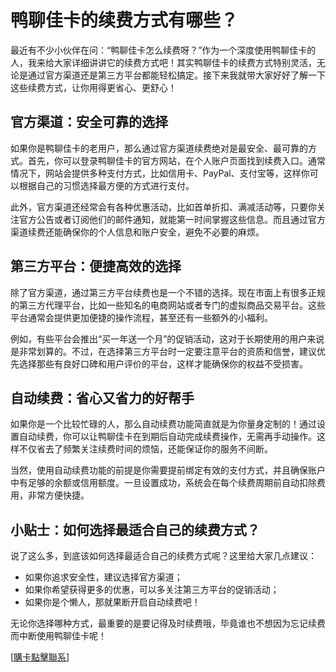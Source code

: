 # 鸭聊佳卡的续费方式有哪些？

最近有不少小伙伴在问：“鸭聊佳卡怎么续费呀？”作为一个深度使用鸭聊佳卡的人，我来给大家详细讲讲它的续费方式吧！其实鸭聊佳卡的续费方式特别灵活，无论是通过官方渠道还是第三方平台都能轻松搞定。接下来我就带大家好好了解一下这些续费方式，让你用得更省心、更舒心！

## 官方渠道：安全可靠的选择

如果你是鸭聊佳卡的老用户，那么通过官方渠道续费绝对是最安全、最可靠的方式。首先，你可以登录鸭聊佳卡的官方网站，在个人账户页面找到续费入口。通常情况下，网站会提供多种支付方式，比如信用卡、PayPal、支付宝等，这样你可以根据自己的习惯选择最方便的方式进行支付。

此外，官方渠道还经常会有各种优惠活动，比如首单折扣、满减活动等，只要你关注官方公告或者订阅他们的邮件通知，就能第一时间掌握这些信息。而且通过官方渠道续费还能确保你的个人信息和账户安全，避免不必要的麻烦。

## 第三方平台：便捷高效的选择

除了官方渠道，通过第三方平台续费也是一个不错的选择。现在市面上有很多正规的第三方代理平台，比如一些知名的电商网站或者专门的虚拟商品交易平台。这些平台通常会提供更加便捷的操作流程，甚至还有一些额外的小福利。

例如，有些平台会推出“买一年送一个月”的促销活动，这对于长期使用的用户来说是非常划算的。不过，在选择第三方平台时一定要注意平台的资质和信誉，建议优先选择那些有良好口碑和用户评价的平台，这样才能确保你的权益不受损害。

## 自动续费：省心又省力的好帮手

如果你是一个比较忙碌的人，那么自动续费功能简直就是为你量身定制的！通过设置自动续费，你可以让鸭聊佳卡在到期后自动完成续费操作，无需再手动操作。这样不仅省去了频繁关注续费时间的烦恼，还能保证你的服务不间断。

当然，使用自动续费功能的前提是你需要提前绑定有效的支付方式，并且确保账户中有足够的余额或信用额度。一旦设置成功，系统会在每个续费周期前自动扣除费用，非常方便快捷。

## 小贴士：如何选择最适合自己的续费方式？

说了这么多，到底该如何选择最适合自己的续费方式呢？这里给大家几点建议：

- 如果你追求安全性，建议选择官方渠道；
- 如果你希望获得更多的优惠，可以多关注第三方平台的促销活动；
- 如果你是个懒人，那就果断开启自动续费吧！

无论你选择哪种方式，最重要的是要记得及时续费哦，毕竟谁也不想因为忘记续费而中断使用鸭聊佳卡呢！

[[購卡點擊聯系](https://t.me/s/esim1088)]